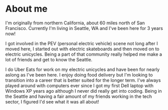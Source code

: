 # About me

I'm originally from northern California, about 60 miles north of San Francisco. Currently I'm living in Seattle, WA and I've been here for 3 years now! 

I got involved in the PEV (personal electric vehicle) scene not long after I moved here, I started out with electric skateboards and then moved on to electric unicycles. Being a part of that community really helped me make a lot of friends and get to know the Seattle. 

I do Uber Eats for work on my electric unicycles and have been for nearly aslong as I've been here. I enjoy doing food delivery but I'm looking to transition into a career that is better suited for the longer term. I've always played around with computers ever since I got my first Dell laptop with Windows XP years ago although I never did really get into coding. Being in the Seattle and having a fair amount of my friends working in the tech sector, I figured I'd see what it was all about! 
